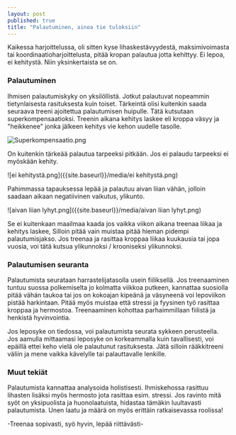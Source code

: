 ```yaml
---
layout: post
published: true
title: "Palautuminen, ainoa tie tuloksiin"
---
```


Kaikessa harjoittelussa, oli sitten kyse lihaskestävyydestä, maksimivoimasta tai koordinaatioharjoittelusta, pitää kropan palautua jotta kehittyy. Ei lepoa, ei kehitystä. Niin yksinkertaista se on. 

### Palautuminen

Ihmisen palautumiskyky on yksilöllistä. Jotkut palautuvat nopeammin tietynlaisesta rasituksesta kuin toiset. Tärkeintä olisi kuitenkin saada seuraava treeni ajoitettua palautumisen huipulle. Tätä kutsutaan superkompensaatioksi. Treenin aikana kehitys laskee eli kroppa väsyy ja "heikkenee" jonka jälkeen kehitys vie kehon uudelle tasolle.

![Superkompensaatio.png]({{site.baseurl}}/media/Superkompensaatio.png)

On kuitenkin tärkeää palautua tarpeeksi pitkään. Jos ei palaudu tarpeeksi ei myöskään kehity. 

![ei kehitystä.png]({{site.baseurl}}/media/ei kehitystä.png)

Pahimmassa tapauksessa lepää ja palautuu aivan liian vähän, jolloin saadaan aikaan negatiivinen vaikutus, ylikunto. 

![aivan liian lyhyt.png]({{site.baseurl}}/media/aivan liian lyhyt.png)

Se ei kuitenkaan maailmaa kaada jos vaikka viikon aikana treenaa liikaa ja kehitys laskee, Silloin pitää vain muistaa pitää hieman pidempi palautumisjakso. Jos treenaa ja rasittaa kroppaa liikaa kuukausia tai jopa vuosia, voi tätä kutsua ylikunnoksi / krooniseksi ylikunnoksi. 

### Palautumisen seuranta

Palautumista seurataan harrastelijatasolla usein fiiliksellä. Jos treenaaminen tuntuu suossa polkemiselta jo kolmatta viikkoa putkeen, kannattaa suosiolla pitää vähän taukoa tai jos on kokoajan kipeänä ja väsyneenä voi lepoviikon pistää harkintaan. Pitää myös muistaa että stressi ja fyysinen työ rasittaa kroppaa ja hermostoa. Treenaaminen kohottaa parhaimmillaan fiilistä ja henkistä hyvinvointia.

Jos leposyke on tiedossa, voi palautumista seurata sykkeen perusteella. Jos aamulla mittaamasi leposyke on korkeammalla kuin tavallisesti, voi epäillä ettei keho vielä ole palautunut rasituksesta. Jätä silloin rääkkitreeni väliin ja mene vaikka kävelylle tai palauttavalle lenkille. 

### Muut tekiät

Palautumista kannattaa analysoida holistisesti. Ihmiskehossa rasittuu lihasten lisäksi myös hermosto jota rasittaa esim. stressi. Jos ravinto mitä syöt on yksipuolista ja huonolaatuista, hidastaa tämäkin luultavasti palautumista. Unen laatu ja määrä on myös erittäin ratkaisevassa roolissa! 


-Treenaa sopivasti, syö hyvin, lepää riittävästi-

